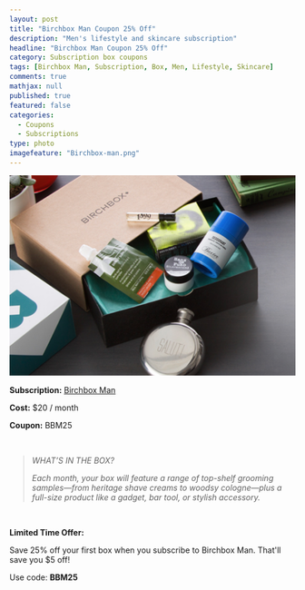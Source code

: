 ```yaml
---
layout: post
title: "Birchbox Man Coupon 25% Off"
description: "Men's lifestyle and skincare subscription"
headline: "Birchbox Man Coupon 25% Off"
category: Subscription box coupons
tags: [Birchbox Man, Subscription, Box, Men, Lifestyle, Skincare]
comments: true
mathjax: null
published: true
featured: false
categories: 
  - Coupons
  - Subscriptions
type: photo
imagefeature: "Birchbox-man.png"
---
```


![Birchbox Man Coupon](/img/Birchbox-man.png)
<p><b>Subscription:</b> <a href="https://www.birchbox.com/invite/whatsupmailbox">Birchbox Man</a></p>
<p><b>Cost:</b> $20 / month</p>
<p><b>Coupon:</b> BBM25</p>
<br>

<blockquote><p><i>WHAT’S IN THE BOX?</i></p>
<i>Each month, your box will feature a range of top-shelf grooming samples—from heritage shave creams to woodsy cologne—plus a full-size product like a gadget, bar tool, or stylish accessory.</i></blockquote>
<br>

<p><b>Limited Time Offer:</b></p>
Save 25% off your first box when you subscribe to Birchbox Man.
That'll save you $5 off!
<br>
<p>Use code: <b>BBM25</b></p>
